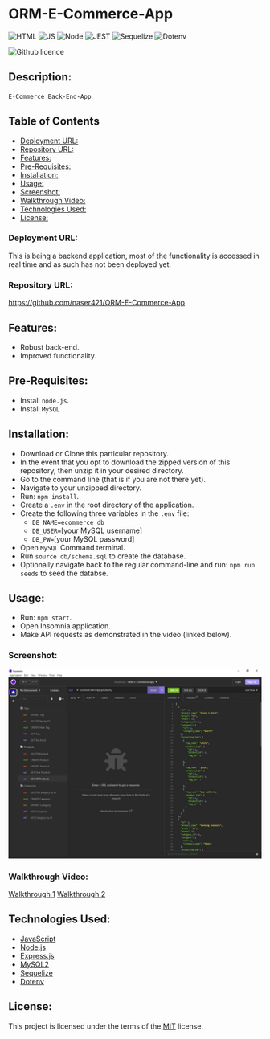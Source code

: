 # ORM-E-Commerce-App


![HTML](https://img.shields.io/badge/-NODE-orange) ![JS](https://img.shields.io/badge/-JS-yellow) ![Node](https://img.shields.io/badge/-MySQL2-darkgreen)
![JEST](https://img.shields.io/badge/-SQL-darkred) ![Sequelize](https://img.shields.io/badge/-Sequelize-blue) ![Dotenv](https://img.shields.io/badge/-Dotenv-purple)

![Github licence](https://img.shields.io/badge/license-MIT-blue)

## Description:
	E-Commerce_Back-End-App

## Table of Contents
- [Deployment URL:](#Deployment-URL)
- [Repository URL:](#Repository-URL)
- [Features:](#Features)
- [Pre-Requisites:](#Pre-Requisites)
- [Installation:](#Installation)
- [Usage:](#Usage)
- [Screenshot:](#Screenshot)
- [Walkthrough Video:](#Walkthrough-Video)
- [Technologies Used:](#Technologies-Used)
- [License:](#License)

### Deployment URL:
This is being a backend application, most of the functionality is accessed in real time and as such has not been deployed yet.

### Repository URL:
https://github.com/naser421/ORM-E-Commerce-App

## Features:
- Robust back-end.
- Improved functionality.

## Pre-Requisites:
- Install `node.js`.
- Install `MySQL`

## Installation:
- Download or Clone this particular repository.
- In the event that you opt to download the zipped version of this repository, then unzip it in your desired directory.
- Go to the command line (that is if you are not there yet).
- Navigate to your unzipped directory.
- Run: `npm install`.
- Create a `.env` in the root directory of the application.
- Create the following three variables in the `.env` file:
   - `DB_NAME=ecommerce_db`
   - `DB_USER=`[your MySQL username]
   - `DB_PW=`[your MySQL password]
- Open `MySQL` Command terminal.
- Run `source db/schema.sql` to create the database.
- Optionally navigate back to the regular command-line and run: `npm run seeds` to seed the databse.

## Usage:
- Run: `npm start`.
- Open Insomnia application.
- Make API requests as demonstrated in the video (linked below).

### Screenshot:
![Screenshot](./assets/Insomnia_Screenshot.JPG)

### Walkthrough Video:
[Walkthrough 1](https://user-images.githubusercontent.com/118908200/217869256-5e30e748-9690-459b-a06f-5afbd0b2f9a0.mp4)
[Walkthrough 2](https://user-images.githubusercontent.com/118908200/217876996-4c98ed9b-1d14-47ae-8942-fd91f4ff4d9e.webm)


## Technologies Used:
- [JavaScript](https://img.shields.io/badge/Javascript-yellow)
- [Node.js](https://nodejs.org/en/)
- [Express.js](https://www.npmjs.com/package/express)
- [MySQL2](https://www.npmjs.com/package/mysql2)
- [Sequelize](https://www.npmjs.com/package/sequelize)
- [Dotenv](https://www.npmjs.com/package/dotenv)


## License:
This project is licensed under the terms of the [MIT](https://opensource.org/licenses/MIT) license. 
